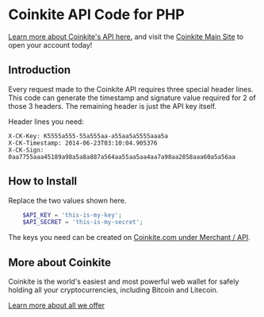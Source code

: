 # Coinkite API Code for PHP

[Learn more about Coinkite's API here.](https://doc.coinkite.com/)
and visit the [Coinkite Main Site](https://coinkite.com/) to open your
account today!

## Introduction

Every request made to the Coinkite API requires three special header
lines. This code can generate the timestamp and signature value
required for 2 of those 3 headers. The remaining header is just
the API key itself.

Header lines you need:

	X-CK-Key: K5555a555-55a555aa-a55aa5a5555aaa5a
	X-CK-Timestamp: 2014-06-23T03:10:04.905376
	X-CK-Sign: 0aa7755aaa45189a98a5a8a887a564aa55aa5aa4aa7a98aa2858aaa60a5a56aa

## How to Install

Replace the two values shown here.

````php
	$API_KEY = 'this-is-my-key';
	$API_SECRET = 'this-is-my-secret';
````

The keys you need can be created on
[Coinkite.com under Merchant / API]([https://coinkite.com/merchant/api).


## More about Coinkite

Coinkite is the world's easiest and most powerful web wallet for
safely holding all your cryptocurrencies, including Bitcoin and Litecoin.

[Learn more about all we offer](https://coinkite.com/)


